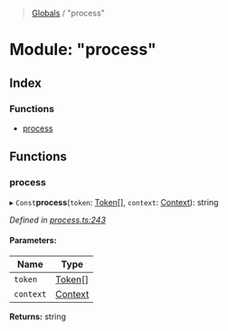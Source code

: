 > [Globals](../README.md) / "process"

# Module: "process"

## Index

### Functions

* [process](_process_.md#process)

## Functions

### process

▸ `Const`**process**(`token`: [Token](_index_.md#token)[], `context`: [Context](../interfaces/_context_.context.md)): string

*Defined in [process.ts:243](https://github.com/kenoxa/beamwind/blob/main/packages/beamwind/src/process.ts#L243)*

#### Parameters:

Name | Type |
------ | ------ |
`token` | [Token](_index_.md#token)[] |
`context` | [Context](../interfaces/_context_.context.md) |

**Returns:** string
